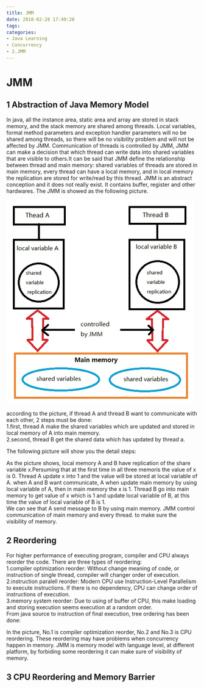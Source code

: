 ```yaml
---
title: JMM
date: 2018-02-28 17:49:28
tags:
categories:
- Java Learning
- Concurrency
- 2.JMM
---
```

# JMM
## 1 Abstraction of Java Memory Model
In java, all the instance area, static area and array are stored in stack memory, and the stack memory are shared among threads. Local variables, formal method parameters and exception handler parameters will no be shared among threads, so there will be no visibility problem and will not be affected by JMM.
Communication of threads is controlled by JMM, JMM can make a decision that which thread can write data into shared variables that are visible to others.It can be said that JMM define the relationship between thread and main memory: shared variables of threads are stored in main memory, every thread can have a local memory, and in local memory the replication are stored for write/read by this thread. JMM is an abstract conception and it does not really exist. It contains buffer, register and other hardwares. The JMM is showed as the following picture.

![](JMM/JMM.jpg)
    
according to the picture, if thread A and thread B want to communicate with each other, 2 steps must be done:<br>
1.first, thread A make the shared variables which are updated and stored in local memory of A into main memory.<br>
2.second, thread B get the shared data which has updated by thread a.
<br>

The following picture will show you the detail steps:<br>



As the picture shows, local memory A and B have replication of the share variable x.Persuming that at the first time in all three memoris the value of x is 0. Thread A update x into 1 and the value will be stored at local variable of A. when A and B want communicate, A when update main memory by using local variable of A, then in main memory the x is 1. Thread B go into main memory to get value of x which is 1 and update local variable of B, at this time the value of local variable of B is 1.<br>
We can see that A send message to B by using main memory. JMM control communication of main memory and every thread. to make sure the visibility of memory.<br>

## 2 Reordering
For higher performance of executing program, compiler and CPU always reorder the code. There are three types of reordering:<br>
1.compiler optimization reorder: Without change meaning of code, or instruction of single thread, compiler will changer order of execution.<br>
2.instruction paralell reorder: Modern CPU use Instruction-Level Parallelism to execute instructions. If there is no dependency, CPU can change order of instructions of execution.<br>
3.memory system reorder: Due to using of buffer of CPU, this make loading and storing execution seems execution at a random order.<br>
From java source to instruction of final execution, tree ordering has been done:


In the picture, No.1 is compiler optimization reorder, No.2 and No.3 is CPU reordering. These reordering may have problems when concurrency happen in memory. JMM is memory model with language level, at different platform, by forbiding some reordering it can make sure of visibility of memory.

## 3 CPU Reordering and Memory Barrier


